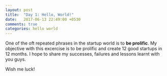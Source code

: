 ```yaml
---
layout: post
title:  "Day 1: Hello, World!"
date:   2017-06-13 22:49:00 +0530
comments: true
categories: hello world
---
```


One of the oft repeated phrases in the startup world is to **be prolific**.
My objective with this excercise is to be prolific and create 12 good startups
in 12 months. I hope to share my successes, failures and lessons learnt with you guys.


Wish me luck!
